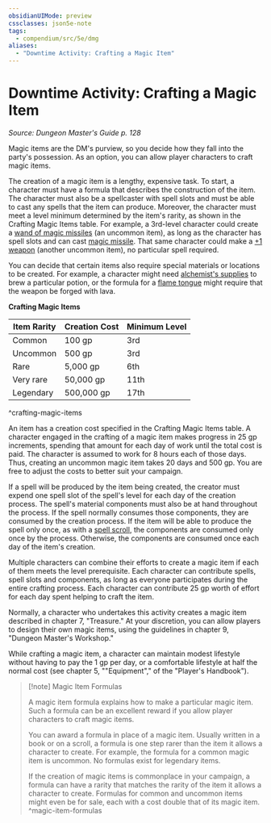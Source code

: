```yaml
---
obsidianUIMode: preview
cssclasses: json5e-note
tags:
  - compendium/src/5e/dmg
aliases:
  - "Downtime Activity: Crafting a Magic Item"
---
```


# Downtime Activity: Crafting a Magic Item
*Source: Dungeon Master's Guide p. 128* 

Magic items are the DM's purview, so you decide how they fall into the party's possession. As an option, you can allow player characters to craft magic items.

The creation of a magic item is a lengthy, expensive task. To start, a character must have a formula that describes the construction of the item. The character must also be a spellcaster with spell slots and must be able to cast any spells that the item can produce. Moreover, the character must meet a level minimum determined by the item's rarity, as shown in the Crafting Magic Items table. For example, a 3rd-level character could create a [wand of magic missiles](../../../../wand-of-magic-missiles.md) (an uncommon item), as long as the character has spell slots and can cast [magic missile](../../../../magic-missile.md). That same character could make a [+1 weapon](../../../../1-weapon.md) (another uncommon item), no particular spell required.

You can decide that certain items also require special materials or locations to be created. For example, a character might need [alchemist's supplies](../../../../alchemists-supplies.md) to brew a particular potion, or the formula for a [flame tongue](../../../../flame-tongue.md) might require that the weapon be forged with lava.

**Crafting Magic Items**

| Item Rarity | Creation Cost | Minimum Level |
|-------------|---------------|---------------|
| Common | 100 gp | 3rd |
| Uncommon | 500 gp | 3rd |
| Rare | 5,000 gp | 6th |
| Very rare | 50,000 gp | 11th |
| Legendary | 500,000 gp | 17th |
^crafting-magic-items

An item has a creation cost specified in the Crafting Magic Items table. A character engaged in the crafting of a magic item makes progress in 25 gp increments, spending that amount for each day of work until the total cost is paid. The character is assumed to work for 8 hours each of those days. Thus, creating an uncommon magic item takes 20 days and 500 gp. You are free to adjust the costs to better suit your campaign.

If a spell will be produced by the item being created, the creator must expend one spell slot of the spell's level for each day of the creation process. The spell's material components must also be at hand throughout the process. If the spell normally consumes those components, they are consumed by the creation process. If the item will be able to produce the spell only once, as with a [spell scroll](../../../../spell-scroll.md), the components are consumed only once by the process. Otherwise, the components are consumed once each day of the item's creation.

Multiple characters can combine their efforts to create a magic item if each of them meets the level prerequisite. Each character can contribute spells, spell slots and components, as long as everyone participates during the entire crafting process. Each character can contribute 25 gp worth of effort for each day spent helping to craft the item.

Normally, a character who undertakes this activity creates a magic item described in chapter 7, "Treasure." At your discretion, you can allow players to design their own magic items, using the guidelines in chapter 9, "Dungeon Master's Workshop."

While crafting a magic item, a character can maintain modest lifestyle without having to pay the 1 gp per day, or a comfortable lifestyle at half the normal cost (see chapter 5, ""Equipment"," of the "Player's Handbook").

> [!note] Magic Item Formulas
> 
> A magic item formula explains how to make a particular magic item. Such a formula can be an excellent reward if you allow player characters to craft magic items.
> 
> You can award a formula in place of a magic item. Usually written in a book or on a scroll, a formula is one step rarer than the item it allows a character to create. For example, the formula for a common magic item is uncommon. No formulas exist for legendary items.
> 
> If the creation of magic items is commonplace in your campaign, a formula can have a rarity that matches the rarity of the item it allows a character to create. Formulas for common and uncommon items might even be for sale, each with a cost double that of its magic item.
^magic-item-formulas